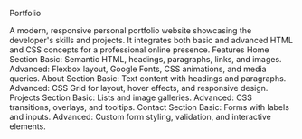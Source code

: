 Portfolio

A modern, responsive personal portfolio website showcasing the developer's skills and projects. It integrates both basic and advanced HTML and CSS concepts for a professional online presence. Features Home Section Basic: Semantic HTML, headings, paragraphs, links, and images. Advanced: Flexbox layout, Google Fonts, CSS animations, and media queries. About Section Basic: Text content with headings and paragraphs. Advanced: CSS Grid for layout, hover effects, and responsive design. Projects Section Basic: Lists and image galleries. Advanced: CSS transitions, overlays, and tooltips. Contact Section Basic: Forms with labels and inputs. Advanced: Custom form styling, validation, and interactive elements.
